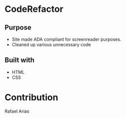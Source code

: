 # CodeRefactor

## Purpose
* Site made ADA compliant for screenreader purposes.
* Cleaned up various unnecessary code 

## Built with
* HTML
* CSS

# Contribution

Rafael Arias

